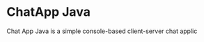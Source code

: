 <h1>ChatApp Java</h1>
<p>
  Chat App Java is a simple console-based client-server chat applic
</p> 
